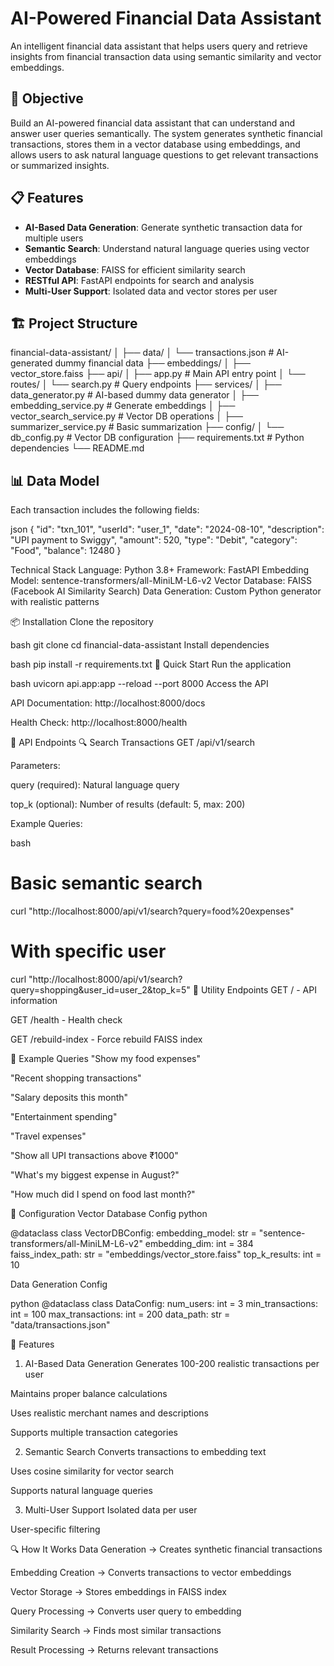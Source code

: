 # AI-Powered Financial Data Assistant

An intelligent financial data assistant that helps users query and retrieve insights from financial transaction data using semantic similarity and vector embeddings.

## 🎯 Objective

Build an AI-powered financial data assistant that can understand and answer user queries semantically. The system generates synthetic financial transactions, stores them in a vector database using embeddings, and allows users to ask natural language questions to get relevant transactions or summarized insights.

## 📋 Features

- **AI-Based Data Generation**: Generate synthetic transaction data for multiple users
- **Semantic Search**: Understand natural language queries using vector embeddings
- **Vector Database**: FAISS for efficient similarity search
- **RESTful API**: FastAPI endpoints for search and analysis
- **Multi-User Support**: Isolated data and vector stores per user

## 🏗️ Project Structure

financial-data-assistant/
│
├── data/
│ └── transactions.json # AI-generated dummy financial data
├── embeddings/
│ ├── vector_store.faiss
├── api/
│ ├── app.py # Main API entry point
│ └── routes/
│ └── search.py # Query endpoints
├── services/
│ ├── data_generator.py # AI-based dummy data generator
│ ├── embedding_service.py # Generate embeddings
│ ├── vector_search_service.py # Vector DB operations
│ ├── summarizer_service.py # Basic summarization
├── config/
│ └── db_config.py # Vector DB configuration
├── requirements.txt # Python dependencies
└── README.md


## 📊 Data Model

Each transaction includes the following fields:

json
{
  "id": "txn_101",
  "userId": "user_1",
  "date": "2024-08-10",
  "description": "UPI payment to Swiggy",
  "amount": 520,
  "type": "Debit",
  "category": "Food",
  "balance": 12480
}

Technical Stack
Language: Python 3.8+
Framework: FastAPI
Embedding Model: sentence-transformers/all-MiniLM-L6-v2
Vector Database: FAISS (Facebook AI Similarity Search)
Data Generation: Custom Python generator with realistic patterns

📦 Installation
Clone the repository

bash
git clone <repository-url>
cd financial-data-assistant
Install dependencies

bash
pip install -r requirements.txt
🚀 Quick Start
Run the application

bash
uvicorn api.app:app --reload --port 8000
Access the API

API Documentation: http://localhost:8000/docs

Health Check: http://localhost:8000/health

📝 API Endpoints
🔍 Search Transactions
GET /api/v1/search

Parameters:

query (required): Natural language query

top_k (optional): Number of results (default: 5, max: 200)

Example Queries:

bash
# Basic semantic search
curl "http://localhost:8000/api/v1/search?query=food%20expenses"

# With specific user
curl "http://localhost:8000/api/v1/search?query=shopping&user_id=user_2&top_k=5"
🔧 Utility Endpoints
GET / - API information

GET /health - Health check

GET /rebuild-index - Force rebuild FAISS index

💬 Example Queries
"Show my food expenses"

"Recent shopping transactions"

"Salary deposits this month"

"Entertainment spending"

"Travel expenses"

"Show all UPI transactions above ₹1000"

"What's my biggest expense in August?"

"How much did I spend on food last month?"

🔧 Configuration
Vector Database Config
python

@dataclass
class VectorDBConfig:
    embedding_model: str = "sentence-transformers/all-MiniLM-L6-v2"
    embedding_dim: int = 384
    faiss_index_path: str = "embeddings/vector_store.faiss"
    top_k_results: int = 10

Data Generation Config

python
@dataclass
class DataConfig:
    num_users: int = 3
    min_transactions: int = 100
    max_transactions: int = 200
    data_path: str = "data/transactions.json"

🎨 Features

1. AI-Based Data Generation
Generates 100-200 realistic transactions per user

Maintains proper balance calculations

Uses realistic merchant names and descriptions

Supports multiple transaction categories

2. Semantic Search
Converts transactions to embedding text

Uses cosine similarity for vector search

Supports natural language queries

3. Multi-User Support
Isolated data per user

User-specific filtering

🔍 How It Works
Data Generation → Creates synthetic financial transactions

Embedding Creation → Converts transactions to vector embeddings

Vector Storage → Stores embeddings in FAISS index

Query Processing → Converts user query to embedding

Similarity Search → Finds most similar transactions

Result Processing → Returns relevant transactions



